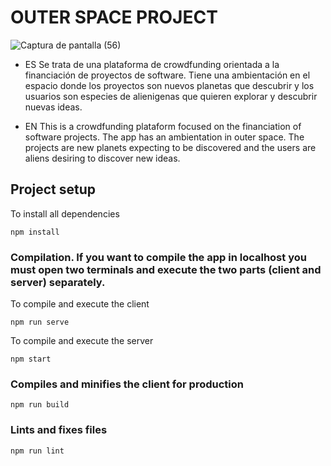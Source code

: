 # OUTER SPACE PROJECT
![Captura de pantalla (56)](https://user-images.githubusercontent.com/32191951/187670086-80cf3afe-bddd-4f66-8626-3372869829bb.png)

- ES
Se trata de una plataforma de crowdfunding orientada a la financiación de proyectos de software.
Tiene una ambientación en el espacio donde los proyectos son nuevos planetas que descubrir y los usuarios son especies de alienigenas que quieren explorar y descubrir nuevas ideas.

- EN
This is a crowdfunding plataform focused on the financiation of software projects.
The app has an ambientation in outer space. The projects are new planets expecting to be discovered and the users are  aliens desiring to discover new ideas.

## Project setup
To install all dependencies
```
npm install
```

### Compilation. If you want to compile the app in localhost you must open two terminals and execute the two parts (client and server) separately.
To compile and execute the client
```
npm run serve
```
To compile and execute the server
```
npm start
```
### Compiles and minifies the client for production
```
npm run build
```

### Lints and fixes files
```
npm run lint
```
